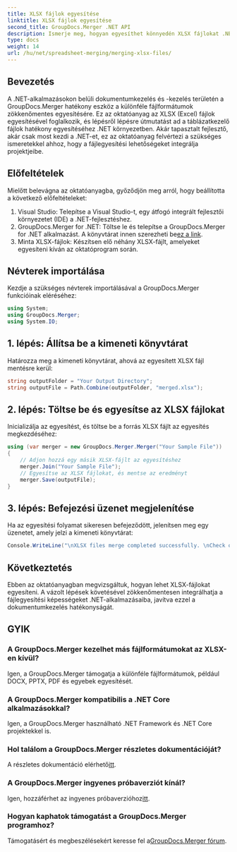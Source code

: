 ```yaml
---
title: XLSX fájlok egyesítése
linktitle: XLSX fájlok egyesítése
second_title: GroupDocs.Merger .NET API
description: Ismerje meg, hogyan egyesíthet könnyedén XLSX fájlokat .NET-ben a GroupDocs.Merger segítségével. Kövesse ezt a lépésenkénti oktatóanyagot a zökkenőmentes dokumentumkezelés érdekében.
type: docs
weight: 14
url: /hu/net/spreadsheet-merging/merging-xlsx-files/
---
```

## Bevezetés
A .NET-alkalmazásokon belüli dokumentumkezelés és -kezelés területén a GroupDocs.Merger hatékony eszköz a különféle fájlformátumok zökkenőmentes egyesítésére. Ez az oktatóanyag az XLSX (Excel) fájlok egyesítésével foglalkozik, és lépésről lépésre útmutatást ad a táblázatkezelő fájlok hatékony egyesítéséhez .NET környezetben. Akár tapasztalt fejlesztő, akár csak most kezdi a .NET-et, ez az oktatóanyag felvértezi a szükséges ismeretekkel ahhoz, hogy a fájlegyesítési lehetőségeket integrálja projektjeibe.
## Előfeltételek
Mielőtt belevágna az oktatóanyagba, győződjön meg arról, hogy beállította a következő előfeltételeket:
1. Visual Studio: Telepítse a Visual Studio-t, egy átfogó integrált fejlesztői környezetet (IDE) a .NET-fejlesztéshez.
2. GroupDocs.Merger for .NET: Töltse le és telepítse a GroupDocs.Merger for .NET alkalmazást. A könyvtárat innen szerezheti be[ez a link](https://releases.groupdocs.com/merger/net/).
3. Minta XLSX-fájlok: Készítsen elő néhány XLSX-fájlt, amelyeket egyesíteni kíván az oktatóprogram során.

## Névterek importálása
Kezdje a szükséges névterek importálásával a GroupDocs.Merger funkcióinak eléréséhez:
```csharp
using System; 
using GroupDocs.Merger;
using System.IO;
```
## 1. lépés: Állítsa be a kimeneti könyvtárat
Határozza meg a kimeneti könyvtárat, ahová az egyesített XLSX fájl mentésre kerül:
```csharp
string outputFolder = "Your Output Directory";
string outputFile = Path.Combine(outputFolder, "merged.xlsx");
```
## 2. lépés: Töltse be és egyesítse az XLSX fájlokat
Inicializálja az egyesítést, és töltse be a forrás XLSX fájlt az egyesítés megkezdéséhez:
```csharp
using (var merger = new GroupDocs.Merger.Merger("Your Sample File"))
{
    // Adjon hozzá egy másik XLSX-fájlt az egyesítéshez
    merger.Join("Your Sample File");
    // Egyesítse az XLSX fájlokat, és mentse az eredményt
    merger.Save(outputFile);
}
```
## 3. lépés: Befejezési üzenet megjelenítése
Ha az egyesítési folyamat sikeresen befejeződött, jelenítsen meg egy üzenetet, amely jelzi a kimeneti könyvtárat:
```csharp
Console.WriteLine("\nXLSX files merge completed successfully. \nCheck output in {0}", outputFolder);
```

## Következtetés
Ebben az oktatóanyagban megvizsgáltuk, hogyan lehet XLSX-fájlokat egyesíteni. A vázolt lépések követésével zökkenőmentesen integrálhatja a fájlegyesítési képességeket .NET-alkalmazásaiba, javítva ezzel a dokumentumkezelés hatékonyságát.

## GYIK
### A GroupDocs.Merger kezelhet más fájlformátumokat az XLSX-en kívül?
Igen, a GroupDocs.Merger támogatja a különféle fájlformátumok, például DOCX, PPTX, PDF és egyebek egyesítését.
### A GroupDocs.Merger kompatibilis a .NET Core alkalmazásokkal?
Igen, a GroupDocs.Merger használható .NET Framework és .NET Core projektekkel is.
### Hol találom a GroupDocs.Merger részletes dokumentációját?
 A részletes dokumentáció elérhető[itt](https://reference.groupdocs.com/merger/net/).
### A GroupDocs.Merger ingyenes próbaverziót kínál?
 Igen, hozzáférhet az ingyenes próbaverzióhoz[itt](https://releases.groupdocs.com/).
### Hogyan kaphatok támogatást a GroupDocs.Merger programhoz?
 Támogatásért és megbeszélésekért keresse fel a[GroupDocs.Merger fórum](https://forum.groupdocs.com/c/merger/32).